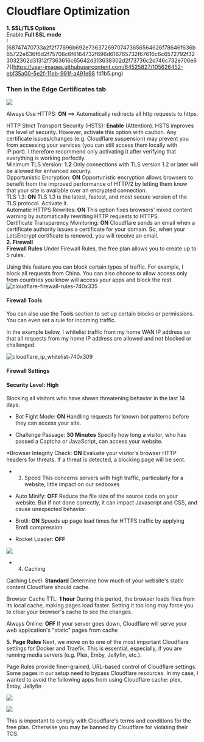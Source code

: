 # Cloudflare Optimization

**1. SSL/TLS Options**
<br>
Enable **Full SSL mode**
<br>
![68747470733a2f2f77696b692e73637269707473656564626f78646f636b65722e636f6d2f75706c6f6164732f696d616765732f67616c6c6572792f32 3032302d31312f7363616c65642d313638302d2f73736c2d746c732e706e67](https://user-images.githubusercontent.com/64525827/105626452-ebf35a00-5e2f-11eb-991f-a491e98 fd1b5.png)
 
### Then in the Edge Certificates tab

![](https://user-images.githubusercontent.com/64525827/105626484-3543a980-5e30-11eb-8d2d-37657b581a0a.png)
 
Always Use HTTPS: **ON** ==> Automatically redirects all http requests to https.

HTTP Strict Transport Security (HSTS): **Enable**
(Attention). HSTS improves the level of security. However, activate this option with caution. Any certificate issues/changes (e.g. Cloudflare suspension) may prevent you from accessing your services (you can still access them locally with IP:port). I therefore recommend only activating it after verifying that everything is working perfectly.
<br>
Minimum TLS Version: **1.2**
Only connections with TLS version 1.2 or later will be allowed for enhanced security.
<br>
Opportunistic Encryption: **ON**
Opportunistic encryption allows browsers to benefit from the improved performance of HTTP/2 by letting them know that your site is available over an encrypted connection.
<br>
TLS 1.3: **ON**
TLS 1.3 is the latest, fastest, and most secure version of the TLS protocol. Activate it.
<br>
Automatic HTTPS Rewrites: **ON**
This option fixes browsers' mixed content warning by automatically rewriting HTTP requests to HTTPS.
<br>
Certificate Transparency Monitoring: **ON**
Cloudflare sends an email when a certificate authority issues a certificate for your domain. So, when your LetsEncrypt certificate is renewed, you will receive an email.
<br>
**2. Firewall**
<br>
**Firewall Rules**
Under Firewall Rules, the free plan allows you to create up to 5 rules.

Using this feature you can block certain types of traffic. For example, I block all requests from China. You can also choose to allow access only from countries you know will access your apps and block the rest.
<br>
![cloudflare-firewall-rules-740x335](https://user-images.githubusercontent.com/64525827/105626846-f5ca8c80-5e32-11eb-94a7-663d277006a4.png)


#### Firewall Tools
You can also use the Tools section to set up certain blocks or permissions. You can even set a rule for incoming traffic.

In the example below, I whitelist traffic from my home WAN IP address so that all requests from my home IP address are allowed and not blocked or challenged.

![cloudflare_ip_whitelist-740x309](https://user-images.githubusercontent.com/64525827/105626853-febb5e00-5e32-11eb-8322-8bb965180b13.png)


#### Firewall Settings

#### Security Level: **High**
Blocking all visitors who have shown threatening behavior in the last 14 days.

* Bot Fight Mode: **ON**
Handling requests for known bot patterns before they can access your site.

* Challenge Passage: **30 Minutes**
Specify how long a visitor, who has passed a Captcha or JavaScript, can access your website.

*Browser Integrity Check: **ON**
Evaluate your visitor's browser HTTP headers for threats. If a threat is detected, a blocking page will be sent.

* 3. Speed
This concerns servers with high traffic, particularly for a website, little impact on our sedboxes

* Auto Minify: **OFF**
Reduce the file size of the source code on your website. But if not done correctly, it can impact Javascript and CSS, and cause unexpected behavior.

* Brotli: **ON**
Speeds up page load times for HTTPS traffic by applying Brotli compression

* Rocket Loader: **OFF**


![](https://user-images.githubusercontent.com/64525827/105626862-14c91e80-5e33-11eb-866e-87f642d14ef1.png)

* 4. Caching

Caching Level: **Standard**
Determine how much of your website's static content Cloudflare should cache.

Browser Cache TTL: **1 hour**
During this period, the browser loads files from its local cache, making pages load faster. Setting it too long may force you to clear your browser's cache to see the changes.

Always Online: **OFF**
If your server goes down, Cloudflare will serve your web application's "static" pages from cache 

**5. Page Rules**
Next, we move on to one of the most important Cloudflare settings for Docker and Traefik. This is essential, especially, if you are running media servers (e.g. Plex, Emby, Jellyfin, etc.).

Page Rules provide finer-grained, URL-based control of Cloudflare settings. Some pages in our setup need to bypass Cloudflare resources. In my case, I wanted to avoid the following apps from using Cloudflare cache: plex, Emby, Jellyfin

![](https://camo.githubusercontent.com/cda7414ca78e8e8d5ea5754390e57c0681fce71b/68747470733a2f2f692e696d6775722e636f6d2f513433304c6b7a2e706e67)

![](https://camo.githubusercontent.com/c2cb6903c9a1279b99daeddf09430589bfe29913/68747470733a2f2f692e696d6775722e636f6d2f706c57456c6b662e706e67)

This is important to comply with Cloudflare's terms and conditions for the free plan. Otherwise you may be banned by Cloudflare for violating their TOS.